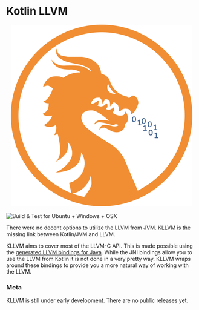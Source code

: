 # Kotlin LLVM

<p align="center">
  <img alt="Logo" src="assets/kllvm.png" width="480" height="480" />
</p>

![Build & Test for Ubuntu + Windows + OSX](https://github.com/superbytes/kllvm/workflows/Build%20&%20Test%20for%20Ubuntu%20+%20Windows%20+%20OSX/badge.svg)

There were no decent options to utilize the LLVM from JVM. KLLVM is the missing link between Kotlin/JVM and LLVM.

KLLVM aims to cover most of the LLVM-C API. This is made possible using the [generated LLVM bindings for Java](https://github.com/bytedeco/javacpp-presets/tree/master/llvm). 
While the JNI bindings allow you to use the LLVM from Kotlin it is not done in a very pretty way. KLLVM wraps around these bindings to provide you a more natural way of working
with the LLVM. 

### Meta

KLLVM is still under early development. There are no public releases yet.